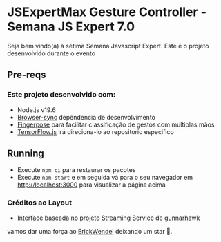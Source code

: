 # JSExpertMax Gesture Controller - Semana JS Expert 7.0

Seja bem vindo(a) à sétima Semana Javascript Expert. Este é o projeto desenvolvido durante o evento
## Pre-reqs

### Este projeto desenvolvido com:
- Node.js v19.6
- [Browser-sync](https://browsersync.io/) depêndencia de desenvolvimento
- [Fingerpose](https://github.com/ErickWendel/semana-javascript-expert07) para facilitar classificação de gestos com multiplas mãos
- [TensorFlow.js](https://github.com/tensorflow/tfjs-models/tree/master/hand-pose-detection) irá direciona-lo ao repositorio especifico

## Running

- Execute `npm ci` para restaurar os pacotes
- Execute `npm start` e em seguida vá para o seu navegador em [http://localhost:3000](http://localhost:3000) para visualizar a página acima
### Créditos ao Layout

- Interface baseada no projeto [Streaming Service](https://codepen.io/Gunnarhawk/pen/vYJEwoM) de [gunnarhawk](https://github.com/Gunnarhawk)

vamos dar uma força ao [ErickWendel](https://github.com/ErickWendel/semana-javascript-expert07) deixando um star 🌟.
